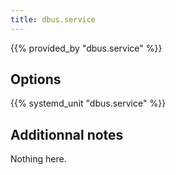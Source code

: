 ```yaml
---
title: dbus.service
---
```


{{% provided_by "dbus.service" %}}

## Options

{{% systemd_unit "dbus.service" %}}

## Additionnal notes

Nothing here.